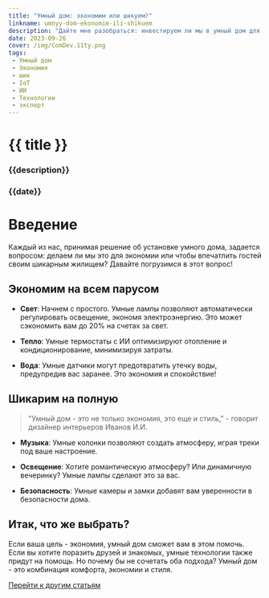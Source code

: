 ```yaml
---
title: "Умный дом: экономим или шикуем?"
linkname: umnyy-dom-ekonomim-ili-shikuem
description: "Дайте мне разобраться: инвестируем ли мы в умный дом для экономии или ради роскоши? Разберемся вместе!"
date: 2023-09-26
cover: /img/ComDev.11ty.png
tags:
 - Умный дом
 - Экономия
 - шик
 - IoT
 - ИИ
 - Технологии
 - эксперт
---
```


# {{ title }}
### {{description}}
### {{date}}

# Введение

Каждый из нас, принимая решение об установке умного дома, задается вопросом: делаем ли мы это для экономии или чтобы впечатлить гостей своим шикарным жилищем? Давайте погрузимся в этот вопрос!

## Экономим на всем парусом

* **Свет**: Начнем с простого. Умные лампы позволяют автоматически регулировать освещение, экономя электроэнергию. Это может сэкономить вам до 20% на счетах за свет.
  
* **Тепло**: Умные термостаты с ИИ оптимизируют отопление и кондиционирование, минимизируя затраты.

* **Вода**: Умные датчики могут предотвратить утечку воды, предупредив вас заранее. Это экономия и спокойствие!

## Шикарим на полную

> "Умный дом - это не только экономия, это еще и стиль," - говорит дизайнер интерьеров Иванов И.И.

* **Музыка**: Умные колонки позволяют создать атмосферу, играя треки под ваше настроение. 

* **Освещение**: Хотите романтическую атмосферу? Или динамичную вечеринку? Умные лампы сделают это за вас.

* **Безопасность**: Умные камеры и замки добавят вам уверенности в безопасности дома.

## Итак, что же выбрать?

Если ваша цель - экономия, умный дом сможет вам в этом помочь. Если вы хотите поразить друзей и знакомых, умные технологии также придут на помощь. Но почему бы не сочетать оба подхода? Умный дом - это комбинация комфорта, экономии и стиля.

[Перейти к другим статьям](/)
